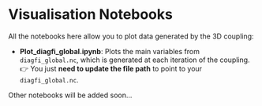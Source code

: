 # Visualisation Notebooks

All the notebooks here allow you to plot data generated by the 3D coupling:

- **Plot_diagfi_global.ipynb**: Plots the main variables from `diagfi_global.nc`, which is generated at each iteration of the coupling.  
  👉 You just **need to update the file path** to point to your `diagfi_global.nc`.

Other notebooks will be added soon...
